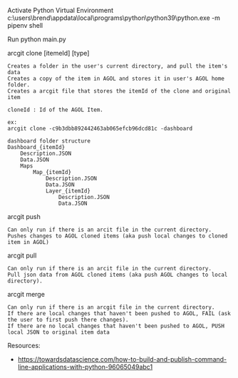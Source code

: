 Activate Python Virtual Environment
c:\users\brend\appdata\local\programs\python\python39\python.exe -m pipenv shell

Run
python main.py






arcgit clone [itemeId] [type]

    Creates a folder in the user's current directory, and pull the item's data
    Creates a copy of the item in AGOL and stores it in user's AGOL home folder.
    Creates a arcgit file that stores the itemId of the clone and original item
    
    cloneId : Id of the AGOL Item.

    ex:
    arcgit clone -c9b3dbb892442463ab065efcb96dcd81c -dashboard

    dashboard folder structure
    Dashboard_{itemId}
        Description.JSON
        Data.JSON
        Maps
            Map_{itemId}
                Description.JSON
                Data.JSON
                Layer_{itemId}
                    Description.JSON
                    Data.JSON


arcgit push

    Can only run if there is an arcit file in the current directory.
    Pushes changes to AGOL cloned items (aka push local changes to cloned item in AGOL)


arcgit pull

    Can only run if there is an arcit file in the current directory.
    Pull json data from AGOL cloned items (aka push AGOL changes to local directory).



arcgit merge

    Can only run if there is an arcgit file in the current directory.
    If there are local changes that haven't been pushed to AGOL, FAIL (ask the user to first push there changes).
    If there are no local changes that haven't been pushed to AGOL, PUSH local JSON to original item data








Resources:
- https://towardsdatascience.com/how-to-build-and-publish-command-line-applications-with-python-96065049abc1